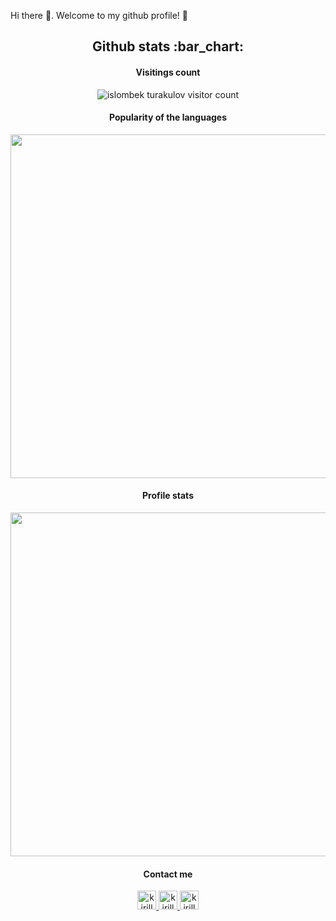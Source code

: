 Hi there :wave:. Welcome to my github profile! :door:

<h2 align="center">Github stats :bar_chart:</h2>
<h4 align="center">Visitings count</h4>
<p align="center"><img src="https://profile-counter.glitch.me/{kkkoltunov}/count.svg" alt="islombek turakulov visitor count" /></p>

<h4 align="center">Popularity of the languages</h4>
<p align="center"><img width="550px" src="https://github-readme-stats.vercel.app/api/top-langs/?username=kkkoltunov&langs_count=10&hide=html&layout=compact&hide_border=true&hide_title=true&theme=radical" /></p>

<h4 align="center">Profile stats</h4>
<p align="center"><img width="550px" src="https://github-readme-stats.vercel.app/api?username=kkkoltunov&show_icons=true&theme=dark" /></p>

<h4 align="center">Contact me</h4>
<p align="center">
  <a href="https://t.me/kkkoltunov">
    <img src="https://www.vectorlogo.zone/logos/telegram/telegram-icon.svg" alt="kirill koltunov telegram profile" height="30" width="30">
  </a>
  <a href="https://vk.com/kkkoltunov">
    <img src="https://www.vectorlogo.zone/logos/vk/vk-icon.svg" 
    alt="kirill koltunov vk profile" height="30" width="30">
  </a>  
  <a href="https://www.instagram.com/kkkoltunov/">
    <img src="https://www.vectorlogo.zone/logos/instagram/instagram-icon.svg" alt="kirill koltunov Instagram Profile" height="30" width="30">
  </a>
</p>